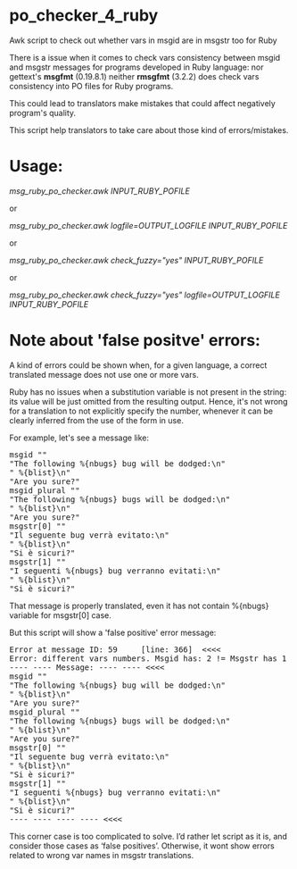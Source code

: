 # po_checker_4_ruby
Awk script to check out whether vars in msgid are in msgstr too for Ruby

There is a issue when it comes to check vars consistency between 
msgid and msgstr messages for programs developed in Ruby language:
nor gettext's **msgfmt** (0.19.8.1) neither **rmsgfmt** (3.2.2) does check 
vars consistency into PO files for Ruby programs.

This could lead to translators make mistakes that could affect negatively 
program's quality.

This script help translators to take care about those kind of errors/mistakes.

# Usage:
  *msg_ruby_po_checker.awk INPUT_RUBY_POFILE*
  
  or
  
  *msg_ruby_po_checker.awk logfile=OUTPUT_LOGFILE INPUT_RUBY_POFILE*

  or
  
  *msg_ruby_po_checker.awk check_fuzzy="yes" INPUT_RUBY_POFILE*

  or
  
  *msg_ruby_po_checker.awk check_fuzzy="yes" logfile=OUTPUT_LOGFILE INPUT_RUBY_POFILE*

# Note about 'false positve' errors:

A kind of errors could be shown when, for a given language, a 
correct translated message does not use one or more vars. 

Ruby has no issues when a substitution variable is not present in the
string: its value will be just omitted from the resulting output.
Hence, it's not wrong for a translation to not explicitly specify the
number, whenever it can be clearly inferred from the use of the form in
use.

For example, let's see a message like:
<pre>
msgid ""
"The following %{nbugs} bug will be dodged:\n"
" %{blist}\n"
"Are you sure?"
msgid_plural ""
"The following %{nbugs} bugs will be dodged:\n"
" %{blist}\n"
"Are you sure?"
msgstr[0] ""
"Il seguente bug verrà evitato:\n"
" %{blist}\n"
"Si è sicuri?"
msgstr[1] ""
"I seguenti %{nbugs} bug verranno evitati:\n"
" %{blist}\n"
"Si è sicuri?"
</pre>
That message is properly translated, even it has not contain %{nbugs} 
variable for msgstr[0] case. 

But this script will show a 'false positive' error message:
<pre>
Error at message ID: 59     [line: 366]  <<<<
Error: different vars numbers. Msgid has: 2 != Msgstr has 1
---- ---- Message: ---- ---- <<<<
msgid ""
"The following %{nbugs} bug will be dodged:\n"
" %{blist}\n"
"Are you sure?"
msgid_plural ""
"The following %{nbugs} bugs will be dodged:\n"
" %{blist}\n"
"Are you sure?"
msgstr[0] ""
"Il seguente bug verrà evitato:\n"
" %{blist}\n"
"Si è sicuri?"
msgstr[1] ""
"I seguenti %{nbugs} bug verranno evitati:\n"
" %{blist}\n"
"Si è sicuri?"
---- ---- ---- ---- <<<<
</pre>

This corner case is too complicated to solve. I’d rather let script as it is, 
and consider those cases as ‘false positives’. Otherwise, it wont show errors 
related to wrong var names in msgstr translations.

